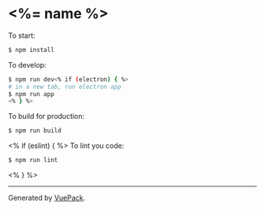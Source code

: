 # <%= name %>

To start:

```bash
$ npm install
```

To develop:

```bash
$ npm run dev<% if (electron) { %>
# in a new tab, run electron app
$ npm run app
<% } %>
```

To build for production:

```bash
$ npm run build
```

<% if (eslint) { %>
To lint you code:

```bash
$ npm run lint
```

<% } %>

---

Generated by [VuePack](https://github.com/egoist/vuepack).
